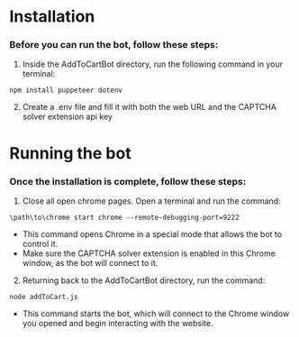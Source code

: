# Installation

### Before you can run the bot, follow these steps:

1. Inside the AddToCartBot directory, run the following command in your terminal:

```
npm install puppeteer dotenv
```

2. Create a .env file and fill it with both the web URL and the CAPTCHA solver extension api key

# Running the bot

### Once the installation is complete, follow these steps:

1. Close all open chrome pages. Open a terminal and run the command:

```
\path\to\chrome start chrome --remote-debugging-port=9222
```

- This command opens Chrome in a special mode that allows the bot to control it.
- Make sure the CAPTCHA solver extension is enabled in this Chrome window, as the bot will connect to it.

2. Returning back to the AddToCartBot directory, run the command:

```
node addToCart.js
```

- This command starts the bot, which will connect to the Chrome window you opened and begin interacting with the website.
